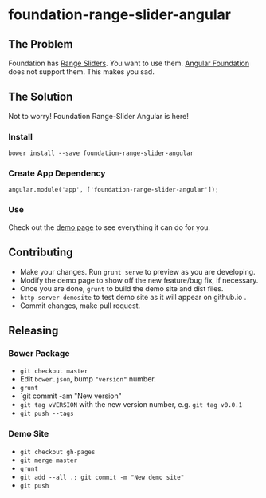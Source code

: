 # foundation-range-slider-angular

## The Problem

Foundation has <a href="http://foundation.zurb.com/docs/components/range_slider.html">Range Sliders</a>. You want
 to use them. <a href="https://pineconellc.github.io/angular-foundation/">Angular Foundation</a> does not support them.
 This makes you sad.

## The Solution

Not to worry! Foundation Range-Slider Angular is here!

### Install

    bower install --save foundation-range-slider-angular
    
### Create App Dependency

    angular.module('app', ['foundation-range-slider-angular']);

### Use

Check out the <a href="http://csaftoiu.github.io/foundation-range-slider-angular/">demo page</a> to see everything it
can do for you.

## Contributing

* Make your changes. Run `grunt serve` to preview as you are developing.
* Modify the demo page to show off the new feature/bug fix, if necessary.
* Once you are done, `grunt` to build the demo site and dist files.
* `http-server demosite` to test demo site as it will appear on github.io .
* Commit changes, make pull request.

## Releasing

### Bower Package
* `git checkout master`
* Edit `bower.json`, bump `"version"` number.
* `grunt`
* `git commit -am "New version"
* `git tag vVERSION` with the new version number, e.g. `git tag v0.0.1`
* `git push --tags`

### Demo Site
* `git checkout gh-pages`
* `git merge master`
* `grunt`
* `git add --all .; git commit -m "New demo site"`
* `git push`
